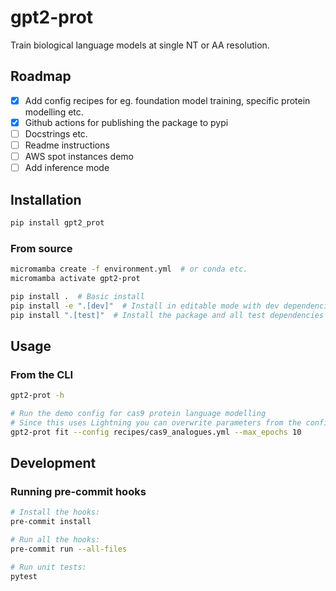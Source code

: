 # gpt2-prot
Train biological language models at single NT or AA resolution.

## Roadmap

- [x] Add config recipes for eg. foundation model training, specific protein modelling etc.
- [x] Github actions for publishing the package to pypi
- [ ] Docstrings etc.
- [ ] Readme instructions
- [ ] AWS spot instances demo
- [ ] Add inference mode

## Installation

```bash
pip install gpt2_prot
```

### From source

```bash
micromamba create -f environment.yml  # or conda etc.
micromamba activate gpt2-prot

pip install .  # Basic install
pip install -e ".[dev]"  # Install in editable mode with dev dependencies
pip install ".[test]"  # Install the package and all test dependencies
```

## Usage

### From the CLI

```bash
gpt2-prot -h

# Run the demo config for cas9 protein language modelling
# Since this uses Lightning you can overwrite parameters from the config using the command line
gpt2-prot fit --config recipes/cas9_analogues.yml --max_epochs 10  
```

## Development

### Running pre-commit hooks

```bash
# Install the hooks:
pre-commit install

# Run all the hooks:
pre-commit run --all-files

# Run unit tests:
pytest
```
